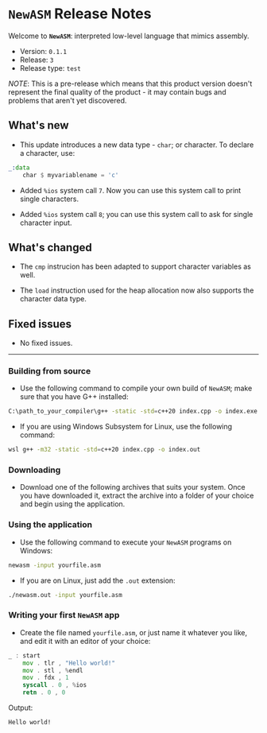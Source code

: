 # `NewASM` Release Notes
Welcome to **`NewASM`**: interpreted low-level language that mimics assembly.

- Version: `0.1.1`
- Release: `3`
- Release type: `test`

*NOTE*: This is a pre-release which means that this product version doesn't represent the final quality of the product - it may contain bugs and problems that aren't yet discovered.


## What's new
* This update introduces a new data type - `char`; or character. To declare a character, use:

```asm
_:data
    char $ myvariablename = 'c'
```
* Added `%ios` system call `7`. Now you can use this system call to print single characters.

* Added `%ios` system call `8`; you can use this system call to ask for single character input.

## What's changed

* The `cmp` instrucion has been adapted to support character variables as well.

* The `load` instruction used for the heap allocation now also supports the character data type.

## Fixed issues

- No fixed issues.

--------------------------------------------------------------------------------

### Building from source
- Use the following command to compile your own build of `NewASM`; make sure that you have G++ installed:

```bash
C:\path_to_your_compiler\g++ -static -std=c++20 index.cpp -o index.exe
```

- If you are using Windows Subsystem for Linux, use the following command:

```bash
wsl g++ -m32 -static -std=c++20 index.cpp -o index.out
```

### Downloading
- Download one of the following archives that suits your system. Once you have downloaded it, extract the archive into a folder of your choice and begin using the application.

### Using the application
- Use the following command to execute your `NewASM` programs on Windows:

```bash
newasm -input yourfile.asm
```

- If you are on Linux, just add the `.out` extension:

```bash
./newasm.out -input yourfile.asm
```

### Writing your first `NewASM` app

- Create the file named `yourfile.asm`, or just name it whatever you like, and edit it with an editor of your choice:

```asm
_ : start
    mov . tlr , "Hello world!"
    mov . stl , %endl
    mov . fdx , 1
    syscall . 0 , %ios
    retn . 0 , 0
```

Output:
```
Hello world!
```